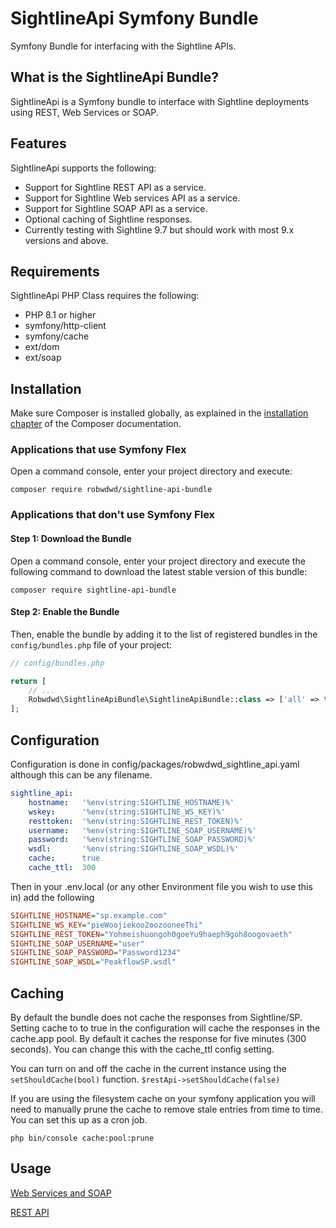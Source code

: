 # SightlineApi Symfony Bundle

Symfony Bundle for interfacing with the Sightline APIs.

## What is the SightlineApi Bundle?

SightlineApi is a Symfony bundle to interface with Sightline deployments using REST, Web Services or SOAP.

## Features

SightlineApi supports the following:

- Support for Sightline REST API as a service.
- Support for Sightline Web services API as a service.
- Support for Sightline SOAP API as a service.
- Optional caching of Sightline responses.
- Currently testing with Sightline 9.7 but should work with most 9.x versions and above.

## Requirements

SightlineApi PHP Class requires the following:

- PHP 8.1 or higher
- symfony/http-client
- symfony/cache
- ext/dom
- ext/soap

## Installation

Make sure Composer is installed globally, as explained in the
[installation chapter](https://getcomposer.org/doc/00-intro.md)
of the Composer documentation.

### Applications that use Symfony Flex

Open a command console, enter your project directory and execute:

```console
composer require robwdwd/sightline-api-bundle
```

### Applications that don't use Symfony Flex

#### Step 1: Download the Bundle

Open a command console, enter your project directory and execute the
following command to download the latest stable version of this bundle:

```console
composer require sightline-api-bundle
```

#### Step 2: Enable the Bundle

Then, enable the bundle by adding it to the list of registered bundles
in the `config/bundles.php` file of your project:

```php
// config/bundles.php

return [
    // ...
    Robwdwd\SightlineApiBundle\SightlineApiBundle::class => ['all' => true],
];
```

## Configuration

Configuration is done in config/packages/robwdwd_sightline_api.yaml although this can be any filename.

```yaml
sightline_api:
    hostname:   '%env(string:SIGHTLINE_HOSTNAME)%'
    wskey:      '%env(string:SIGHTLINE_WS_KEY)%'
    resttoken:  '%env(string:SIGHTLINE_REST_TOKEN)%'
    username:   '%env(string:SIGHTLINE_SOAP_USERNAME)%'
    password:   '%env(string:SIGHTLINE_SOAP_PASSWORD)%'
    wsdl:       '%env(string:SIGHTLINE_SOAP_WSDL)%'
    cache:      true
    cache_ttl:  300
```

Then in your .env.local (or any other Environment file you wish to use this in) add the following

```ini
SIGHTLINE_HOSTNAME="sp.example.com"
SIGHTLINE_WS_KEY="pieWoojiekoo2oozooneeThi"
SIGHTLINE_REST_TOKEN="Yohmeishuongoh0goeYu9haeph9goh8oogovaeth"
SIGHTLINE_SOAP_USERNAME="user"
SIGHTLINE_SOAP_PASSWORD="Password1234"
SIGHTLINE_SOAP_WSDL="PeakflowSP.wsdl"
```

## Caching

By default the bundle does not cache the responses from Sightline/SP. Setting cache to to true in the
configuration will cache the responses in the cache.app pool. By default it caches the response for
five minutes (300 seconds). You can change this with the cache_ttl config setting.

You can turn on and off the cache in the current instance using the `setShouldCache(bool)` function.
`$restApi->setShouldCache(false)`

If you are using the filesystem cache on your symfony application you will need to manually prune the cache
to remove stale entries from time to time. You can set this up as a cron job.

```console
php bin/console cache:pool:prune
```

## Usage

[Web Services and SOAP](doc/webservices_soap.md)

[REST API](doc/rest.md)
  